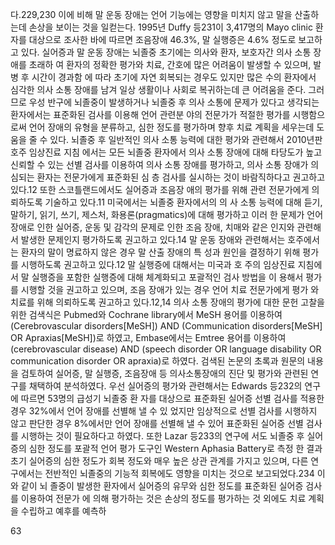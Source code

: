 다.229,230 이에 비해 말 운동 장애는 언어 기능에는 영향을 미치지 않고 말을 산출하는데 손상을 보이는 것을 일컫는다. 1995년 Duffy 등231이 3,417명의 Mayo clinic 환자를 대상으로 조사한 바에 따르면 조음장애 46.3%, 말 실행증은 4.6% 정도로 보고하고 있다.
실어증과 말 운동 장애는 뇌졸중 초기에는 의사와 환자, 보호자간 의사 소통 장애를 초래하 여 환자의 정확한 평가와 치료, 간호에 많은 어려움이 발생할 수 있으며, 발병 후 시간이 경과함 에 따라 초기에 자연 회복되는 경우도 있지만 많은 수의 환자에서 심각한 의사 소통 장애를 남겨 일상 생활이나 사회로 복귀하는데 큰 어려움을 준다. 그러므로 우성 반구에 뇌졸중이 발생하거나 뇌졸중 후 의사 소통에 문제가 있다고 생각되는 환자에서는 표준화된 검사를 이용해 언어 관련분 야의 전문가가 적절한 평가를 시행함으로써 언어 장애의 유형을 분류하고, 심한 정도를 평가하며 향후 치료 계획을 세우는데 도움을 줄 수 있다.
뇌졸중 후 일반적인 의사 소통 능력에 대한 평가와 관련해서 2010년판 호주 임상진료 지침 에서는 모든 뇌졸중 환자에서 의사 소통 장애에 대해 타당도가 높고 신뢰할 수 있는 선별 검사를 이용하여 의사 소통 장애를 평가하고, 의사 소통 장애가 의심되는 환자는 전문가에게 표준화된 심 층 검사를 실시하는 것이 바람직하다고 권고하고 있다.12 또한 스코틀랜드에서도 실어증과 조음장 애의 평가를 위해 관련 전문가에게 의뢰하도록 기술하고 있다.11 미국에서는 뇌졸중 환자에서의 의 사 소통 능력에 대해 듣기, 말하기, 읽기, 쓰기, 제스처, 화용론(pragmatics)에 대해 평가하고 이러 한 문제가 언어 장애로 인한 실어증, 운동 및 감각의 문제로 인한 조음 장애, 치매와 같은 인지와 관련해서 발생한 문제인지 평가하도록 권고하고 있다.14
말 운동 장애와 관련해서는 호주에서는 환자의 말이 명료하지 않은 경우 말 산출 장애의 특 성과 원인을 결정하기 위해 평가를 시행하도록 권고하고 있다.12 말 실행증에 대해서는 미국과 호 주의 임상진료 지침에서 말 실행증을 포함한 실행증에 대해 체계화되고 포괄적인 검사 방법을 이 용해서 평가를 시행할 것을 권고하고 있으며, 조음 장애가 있는 경우 언어 치료 전문가에게 평가 와 치료를 위해 의뢰하도록 권고하고 있다.12,14
의사 소통 장애의 평가에 대한 문헌 고찰을 위한 검색식은 Pubmed와 Cochrane library에서 MeSH 용어를 이용하여 (Cerebrovascular disorders[MeSH]) AND (Communication disorders[MeSH] OR Apraxias[MeSH])로 하였고, Embase에서는 Emtree 용어를 이용하여 (cerebrovascular disease) AND (speech disorder OR language disability OR communication disorder OR apraxia)로 하였다. 검색된 논문의 초록과 원문의 내용을 검토하여 실어증, 말 실행증, 조음장애 등 의사소통장애의 진단 및 평가와 관련된 연구를 채택하여 분석하였다.
우선 실어증의 평가와 관련해서는 Edwards 등232의 연구에 따르면 53명의 급성기 뇌졸중 환 자를 대상으로 표준화된 실어증 선별 검사를 적용한 경우 32%에서 언어 장애를 선별해 낼 수 있 었지만 임상적으로 선별 검사를 시행하지 않고 판단한 경우 8%에서만 언어 장애를 선별해 낼 수 있어 표준화된 실어증 선별 검사를 시행하는 것이 필요하다고 하였다. 또한 Lazar 등233의 연구에 서도 뇌졸중 후 실어증의 심한 정도를 포괄적 언어 평가 도구인 Western Aphasia Battery로 측정 한 결과 초기 실어증의 심한 정도가 회복 정도와 매우 높은 상관 관계를 가지고 있으며, 다른 연 구에서는 전반적인 뇌졸중의 기능적 회복에도 영향을 미치는 것으로 보고되었다.234 이와 같이 뇌 졸중이 발생한 환자에서 실어증의 유무와 심한 정도를 표준화된 실어증 검사를 이용하여 전문가 에 의해 평가하는 것은 손상의 정도를 평가하는 것 외에도 치료 계획을 수립하고 예후를 예측하

<PAGE>63